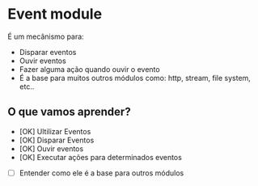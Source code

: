 #  Event module

É um mecânismo para:

* Disparar eventos
* Ouvir eventos
* Fazer alguma ação quando ouvir o evento
* É a base para muitos outros módulos como: http, stream, file system, etc..

## O que vamos aprender?

* [OK] Ultilizar Eventos
* [OK] Disparar Eventos
* [OK] Ouvir eventos
* [OK] Executar ações para determinados eventos
* [ ] Entender como ele é a base para outros módulos